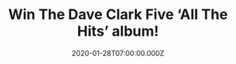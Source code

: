 ---
campaign-uuid: "c-b981521e-30b2-4653-adae-d5b0d2cf8fbb"
type: "Competition"
category: "Music"
date: "2020-01-28T07:00:00.000Z"
end-date: "2020-02-28T23:59:00.000Z"
disable-form: false
is_promoted: false
has_entry_page: true
title: "Win The Dave Clark Five ‘All The Hits’ album!"
competition-description: "<p>The Dave Clark Five’s own unique brand of music sold\
  \ in excess of one hundred million records during their career. “All The Hits” is\
  \ the definitive collection of their biggest selling tracks including “Glad All\
  \ Over”, “Bits & Pieces” and “Do You Love Me”. We are giving you the chance of wining\
  \ this amazing cd.</p>\n<p>Click below for a chance to win.</p>\n"
hero-header: "Win The Dave Clark Five ‘All The Hits’ album!"
terms-confirmation: "N/A"
banner-img: "https://assets.expresslyapp.com/asset-85cb1e77-81ae-4c15-9468-3f46832b1b9e.jpg"
logo-left-href: "aaa.nme.com"
logo-left-image: "https://assets.expresslyapp.com/asset-10953888-0637-403c-ae90-c0d1f26838a8.jpg"
logo-left-title: "NME AAA"
bg-image-hero: "https://assets.expresslyapp.com/asset-f63fb2df-f949-42d7-95df-6c2fa88d4618.jpg"
bg-image-first: "https://assets.expresslyapp.com/asset-ccb31e8d-3cab-4ad0-8399-0eb5adc8ee96.jpg"
section1-content: "<p>This new UK release will be available in a 1CD Digipack with\
  \ 32 page booklet and 2LP Gatefold Sleeve on 180g Black LP featuring fully remastered\
  \ audio, including all of the biggest DC5 hits in the UK. It will also be available\
  \ digitally for purchase and streaming.\_</p>\n<p>The Dave Clark Five were the first\
  \ English group to tour the United States, spearheading the British Invasion. During\
  \ their first two years in the US they scored no less than fifteen consecutive Top\
  \ Twenty hits, more than anyone except The Beatles. They took the world by storm\
  \ and helped change the rock scene, blasting hit after hit over the world’s radio\
  \ airwaves.</p>\n<p>Enter below and it could be yours!</p>\n"
entry-title: "Win The Dave Clark Five ‘All The Hits’ album!"
entry-content: "<p>Enter the draw to win The Dave Clark Five ‘All The Hits’ album\
  \ by completing the form below before 23:59 on the 28th of February 2020.</p>\n"
has-winner: false
prize-description: "The Dave Clark Five ‘All The Hits’ album!"
special-conditions: "Multiple entries are allowed up to one every day.\r\nThis competition\
  \ is also available on: https://club.expressly.io/competitions/dave-clark-five-all-the-hits"
country-restrictions:
- "GB"
---